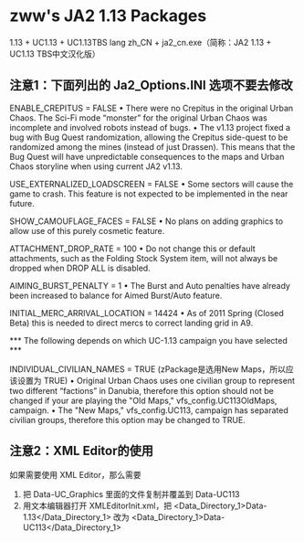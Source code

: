 zww's JA2 1.13 Packages
============

1.13 + UC1.13 + UC1.13TBS lang zh_CN + ja2_cn.exe（简称：JA2 1.13 + UC1.13 TBS中文汉化版）

注意1：下面列出的 Ja2_Options.INI 选项不要去修改
----
ENABLE_CREPITUS = FALSE
• There were no Crepitus in the original Urban Chaos. The Sci-Fi mode “monster” for the original Urban Chaos was incomplete and involved robots instead of bugs.
• The v1.13 project fixed a bug with Bug Quest randomization, allowing the Crepitus side-quest to be randomized among the mines (instead of just Drassen). This means that the Bug Quest will have unpredictable consequences to the maps and Urban Chaos storyline when using current JA2 v1.13.

USE_EXTERNALIZED_LOADSCREEN = FALSE
• Some sectors will cause the game to crash. This feature is not expected to be implemented in the near future.

SHOW_CAMOUFLAGE_FACES = FALSE
• No plans on adding graphics to allow use of this purely cosmetic feature.

ATTACHMENT_DROP_RATE = 100
• Do not change this or default attachments, such as the Folding Stock System item, will not always be dropped when DROP ALL is disabled.

AIMING_BURST_PENALTY = 1
• The Burst and Auto penalties have already been increased to balance for Aimed Burst/Auto feature.

INITIAL_MERC_ARRIVAL_LOCATION = 14424
• As of 2011 Spring (Closed Beta) this is needed to direct mercs to correct landing grid in A9.


*** The following depends on which UC-1.13 campaign you have selected ***

INDIVIDUAL_CIVILIAN_NAMES = TRUE (zPackage是选用New Maps，所以应该设置为 TRUE)
• Original Urban Chaos uses one civilian group to represent two different “factions” in Danubia, therefore this option should not be changed if your are playing the "Old Maps," vfs_config.UC113OldMaps, campaign.
• The "New Maps," vfs_config.UC113, campaign has separated civilian groups, therefore this option may be changed to TRUE.

注意2：XML Editor的使用
----
如果需要使用 XML Editor，那么需要
1. 把 Data-UC_Graphics 里面的文件复制并覆盖到 Data-UC113
2. 用文本编辑器打开 XMLEditorInit.xml，把 <Data_Directory_1>Data-1.13</Data_Directory_1> 改为 <Data_Directory_1>Data-UC113</Data_Directory_1>